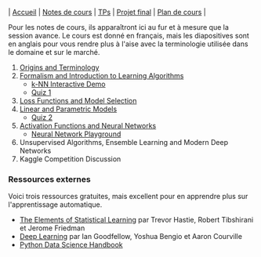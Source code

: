 | [Accueil](index.md) | [Notes de cours](notes-de-cours.md) | [TPs](travaux-pratiques.md) | [Projet final](projet-final.md) | [Plan de cours](plan-de-cours.md) |

Pour les notes de cours, ils apparaîtront ici au fur et à mesure que la session avance. Le cours est donné en français, mais les diapositives sont en anglais pour vous rendre plus à l'aise avec la terminologie utilisée dans le domaine et sur le marché.

1. [Origins and Terminology](https://docs.google.com/presentation/d/12gthsJZ8F9tdSkSy_FLcUlCSquvNsA0E8joL_ok0ufw/edit?usp=sharing)
2. [Formalism and Introduction to Learning Algorithms](https://docs.google.com/presentation/d/1lrUgPV3Mbb97T8QS4wSbKKHYSkFlWBi1Z5hJS6KY4tg/edit?usp=sharing)
    * [k-NN Interactive Demo](http://vision.stanford.edu/teaching/cs231n-demos/knn/)
    * [Quiz 1](https://docs.google.com/forms/d/e/1FAIpQLSdkb1M3huKLVti0nJwn5WfW437MsfGFEuf6qWUhgTUpxChL-w/viewform)
3. [Loss Functions and Model Selection](https://docs.google.com/presentation/d/1qLVp73BGhZ0bJBzsjuKObpJWAuzc926zJFWUtALXAUo/edit?usp=sharing)
4. [Linear and Parametric Models](https://docs.google.com/presentation/d/1MUpD_rFfhsUs97TRS2l919KilYfSvCLAO6t3SJer3eE/edit?usp=sharing)
    * [Quiz 2](https://docs.google.com/forms/d/e/1FAIpQLSctPGWhIvLCzI0d__rRu-XC2Y179Iar5z69I7F-90OuWLhXmg/viewform)
5. [Activation Functions and Neural Networks](https://docs.google.com/presentation/d/1W0Jx084DOZvtLbZENLQTJe_pOovO860CYmIcE4w64LA/edit?usp=sharing)
    * [Neural Network Playground](https://playground.tensorflow.org/)
6. Unsupervised Algorithms, Ensemble Learning and Modern Deep Networks
7. Kaggle Competition Discussion

### Ressources externes
Voici trois ressources gratuites, mais excellent pour en apprendre plus sur l'apprentissage automatique.
- <a href="https://web.stanford.edu/~hastie/Papers/ESLII.pdf" target="_blank" rel="noopener noreferer">The Elements of Statistical Learning</a> par Trevor Hastie, Robert Tibshirani et Jerome Friedman
- <a href="https://www.deeplearningbook.org/" target="_blank" rel="noopener noreferer">Deep Learning</a> par Ian Goodfellow, Yoshua Bengio et Aaron Courville
- <a href="https://github.com/jakevdp/PythonDataScienceHandbook" target="_blank" rel="noopener noreferer">Python Data Science Handbook</a> 
